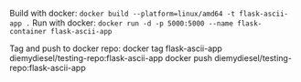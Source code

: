Build with docker:
`docker build --platform=linux/amd64 -t flask-ascii-app .`
Run with docker:
`docker run -d -p 5000:5000 --name flask-container flask-ascii-app`

Tag and push to docker repo:
docker tag flask-ascii-app diemydiesel/testing-repo:flask-ascii-app
docker push diemydiesel/testing-repo:flask-ascii-app         
